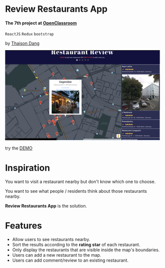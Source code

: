 # Review Restaurants App
#### The 7th project at [OpenClassroom](https://openclassrooms.com)

`ReactJS` `Redux` `bootstrap`

by [Thaison Dang](https://github.com/thaisonbk57)

![screenshot of the App](./screenshot.png)

try the [DEMO](https://review-restaurant-app-bk57.herokuapp.com/)

# Inspiration

You want to visit a restaurant nearby but don't know which one to choose.

You want to see what people / residents think about those restaurants nearby.

**Review Restaurants App** is the solution.

# Features

- Allow users to see restaurants nearby.
- Sort the results according to the **rating star** of each restaurant.
- Only display the restaurants that are visible inside the map's boundaries.
- Users can add a new restaurant to the map.
- Users can add comment/review to an existing restaurant.
